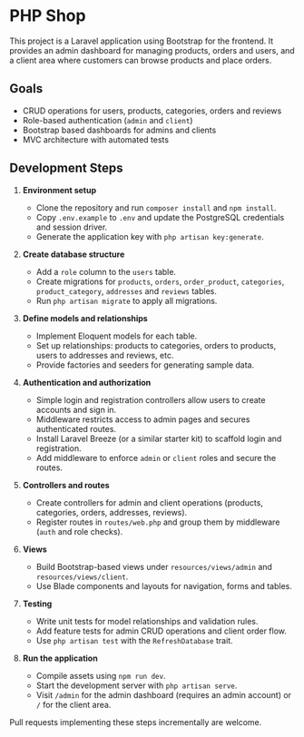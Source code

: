 # PHP Shop

This project is a Laravel application using Bootstrap for the frontend. It provides an admin dashboard for managing products, orders and users, and a client area where customers can browse products and place orders.

## Goals

- CRUD operations for users, products, categories, orders and reviews
- Role-based authentication (`admin` and `client`)
- Bootstrap based dashboards for admins and clients
- MVC architecture with automated tests

## Development Steps

1. **Environment setup**
   - Clone the repository and run `composer install` and `npm install`.
   - Copy `.env.example` to `.env` and update the PostgreSQL credentials and session driver.
   - Generate the application key with `php artisan key:generate`.

2. **Create database structure**
   - Add a `role` column to the `users` table.
   - Create migrations for `products`, `orders`, `order_product`, `categories`, `product_category`, `addresses` and `reviews` tables.
   - Run `php artisan migrate` to apply all migrations.

3. **Define models and relationships**
   - Implement Eloquent models for each table.
   - Set up relationships: products to categories, orders to products, users to addresses and reviews, etc.
   - Provide factories and seeders for generating sample data.

4. **Authentication and authorization**
   - Simple login and registration controllers allow users to create accounts and sign in.
   - Middleware restricts access to admin pages and secures authenticated routes.
   - Install Laravel Breeze (or a similar starter kit) to scaffold login and registration.
   - Add middleware to enforce `admin` or `client` roles and secure the routes.

5. **Controllers and routes**
   - Create controllers for admin and client operations (products, categories, orders, addresses, reviews).
   - Register routes in `routes/web.php` and group them by middleware (`auth` and role checks).

6. **Views**
   - Build Bootstrap-based views under `resources/views/admin` and `resources/views/client`.
   - Use Blade components and layouts for navigation, forms and tables.

7. **Testing**
   - Write unit tests for model relationships and validation rules.
   - Add feature tests for admin CRUD operations and client order flow.
   - Use `php artisan test` with the `RefreshDatabase` trait.

8. **Run the application**
   - Compile assets using `npm run dev`.
   - Start the development server with `php artisan serve`.
   - Visit `/admin` for the admin dashboard (requires an admin account) or `/` for the client area.

Pull requests implementing these steps incrementally are welcome.

